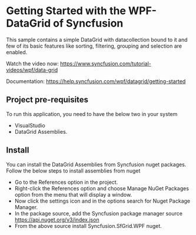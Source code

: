 # Getting Started with the WPF-DataGrid of Syncfusion
This sample contains a simple DataGrid with datacollection bound to it and few of its basic features like sorting, filtering, grouping and selection are enabled.

Watch the video now: https://www.syncfusion.com/tutorial-videos/wpf/data-grid 

Documentation: https://help.syncfusion.com/wpf/datagrid/getting-started

## Project pre-requisites
To run this application, you need to have the below two in your system
* VisualStudio
* DataGrid Assemblies.

## Install
You can install the DataGrid Assemblies from Syncfusion nuget packages.
Follow the below steps to install assemblies from nuget
* Go to the References option in the project.
* Right-click the References option and choose Manage NuGet Packages option from the menu that will display a window.
* Now click the settings icon and in the options search for Nuget Package Manager.
* In the package source, add the Syncfusion package manager source https://api.nuget.org/v3/index.json
* From the above source install Syncfusion.SfGrid.WPF nuget.
